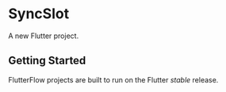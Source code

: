 # SyncSlot

A new Flutter project.

## Getting Started

FlutterFlow projects are built to run on the Flutter _stable_ release.
